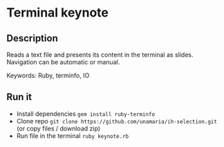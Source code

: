# Terminal keynote

## Description

Reads a text file and presents its content in the terminal as slides. Navigation can be automatic or manual.

Keywords: Ruby, terminfo, IO

## Run it

* Install dependencies `gem install ruby-terminfo`
* Clone repo `git clone https://github.com/unamaria/ih-selection.git` (or copy files / download zip)
* Run file in the terminal `ruby keynote.rb`
